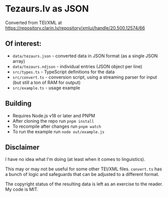 # Tezaurs.lv as JSON

Converted from TEI/XML at https://repository.clarin.lv/repository/xmlui/handle/20.500.12574/66

## Of interest:

* `data/tezaurs.json` - converted data in JSON format (as a single JSON array)
* `data/tezaurs.ndjson` - individual entries (JSON object per line)
* `src/types.ts` - TypeScript definitions for the data
* `src/convert.ts` - conversion script, using a streaming parser for input (but still a ton of RAM for output)
* `src/example.ts` - usage example

## Building

* Requires Node.js v18 or later and PNPM
* After cloning the repo run `pnpm install`
* To recompile after changes run `pnpm watch`
* To run the example run `node out/example.js`

## Disclaimer

I have no idea what I'm doing (at least when it comes to linguistics).

This may or may not be useful for some other TEI/XML files. `convert.ts` has a bunch of logic and safeguards that can be adjusted to a different format.

The copyright status of the resulting data is left as an exercise to the reader. My code is MIT.
